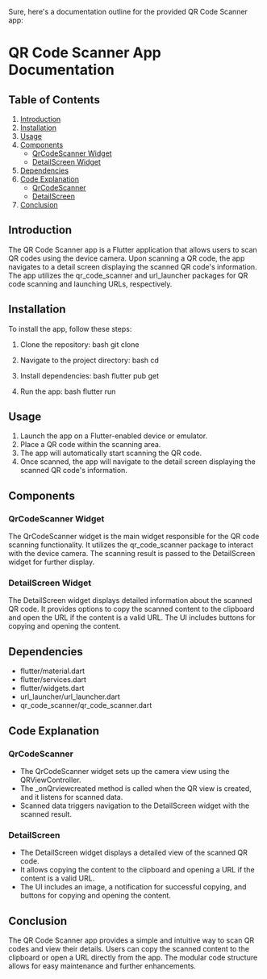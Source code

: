 Sure, here's a documentation outline for the provided QR Code Scanner app:

# QR Code Scanner App Documentation

## Table of Contents
1. [Introduction](#introduction)
2. [Installation](#installation)
3. [Usage](#usage)
4. [Components](#components)
   - [QrCodeScanner Widget](#qrcodescanner-widget)
   - [DetailScreen Widget](#detailscreen-widget)
5. [Dependencies](#dependencies)
6. [Code Explanation](#code-explanation)
   - [QrCodeScanner](#qrcodescanner)
   - [DetailScreen](#detailscreen)
7. [Conclusion](#conclusion)

## Introduction<a name="introduction"></a>

The QR Code Scanner app is a Flutter application that allows users to scan QR codes using the device camera. Upon scanning a QR code, the app navigates to a detail screen displaying the scanned QR code's information. The app utilizes the qr_code_scanner and url_launcher packages for QR code scanning and launching URLs, respectively.

## Installation<a name="installation"></a>

To install the app, follow these steps:

1. Clone the repository:
   bash
   git clone <repository-url>
   

2. Navigate to the project directory:
   bash
   cd <project-directory>
   

3. Install dependencies:
   bash
   flutter pub get
   

4. Run the app:
   bash
   flutter run
   

## Usage<a name="usage"></a>

1. Launch the app on a Flutter-enabled device or emulator.
2. Place a QR code within the scanning area.
3. The app will automatically start scanning the QR code.
4. Once scanned, the app will navigate to the detail screen displaying the scanned QR code's information.

## Components<a name="components"></a>

### QrCodeScanner Widget<a name="qrcodescanner-widget"></a>

The QrCodeScanner widget is the main widget responsible for the QR code scanning functionality. It utilizes the qr_code_scanner package to interact with the device camera. The scanning result is passed to the DetailScreen widget for further display.

### DetailScreen Widget<a name="detailscreen-widget"></a>

The DetailScreen widget displays detailed information about the scanned QR code. It provides options to copy the scanned content to the clipboard and open the URL if the content is a valid URL. The UI includes buttons for copying and opening the content.

## Dependencies<a name="dependencies"></a>

- flutter/material.dart
- flutter/services.dart
- flutter/widgets.dart
- url_launcher/url_launcher.dart
- qr_code_scanner/qr_code_scanner.dart

## Code Explanation<a name="code-explanation"></a>

### QrCodeScanner<a name="qrcodescanner"></a>

- The QrCodeScanner widget sets up the camera view using the QRViewController.
- The _onQrviewcreated method is called when the QR view is created, and it listens for scanned data.
- Scanned data triggers navigation to the DetailScreen widget with the scanned result.

### DetailScreen<a name="detailscreen"></a>

- The DetailScreen widget displays a detailed view of the scanned QR code.
- It allows copying the content to the clipboard and opening a URL if the content is a valid URL.
- The UI includes an image, a notification for successful copying, and buttons for copying and opening the content.

## Conclusion<a name="conclusion"></a>

The QR Code Scanner app provides a simple and intuitive way to scan QR codes and view their details. Users can copy the scanned content to the clipboard or open a URL directly from the app. The modular code structure allows for easy maintenance and further enhancements.
